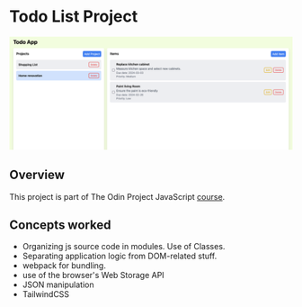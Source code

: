 # Todo List Project

![Example Image](img/screenshot.png)

## Overview

This project is part of The Odin Project JavaScript [course](https://www.theodinproject.com/courses/javascript).

## Concepts worked

- Organizing js source code in modules. Use of Classes.
- Separating application logic from DOM-related stuff.
- webpack for bundling.
- use of the browser's Web Storage API
- JSON manipulation
- TailwindCSS
